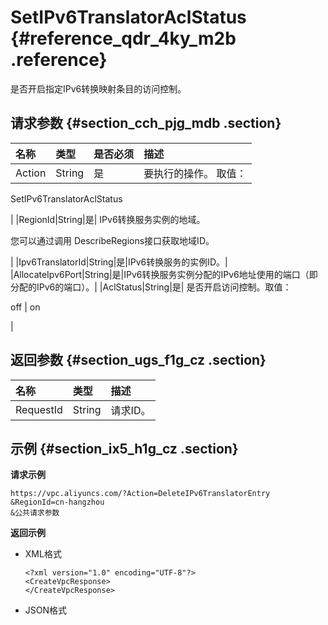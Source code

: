 # SetIPv6TranslatorAclStatus {#reference_qdr_4ky_m2b .reference}

是否开启指定IPv6转换映射条目的访问控制。

## 请求参数 {#section_cch_pjg_mdb .section}

|名称|类型|是否必须|描述|
|:-|:-|:---|:-|
|Action|String|是| 要执行的操作。 取值：

 SetIPv6TranslatorAclStatus

 |
|RegionId|String|是| IPv6转换服务实例的地域。

 您可以通过调用 DescribeRegions接口获取地域ID。

 |
|Ipv6TranslatorId|String|是|IPv6转换服务的实例ID。|
|AllocateIpv6Port|String|是|IPv6转换服务实例分配的IPv6地址使用的端口（即分配的IPv6的端口）。|
|AclStatus|String|是| 是否开启访问控制。取值：

 off | on

 |

## 返回参数 {#section_ugs_f1g_cz .section}

|名称|类型|描述|
|:-|:-|:-|
|RequestId|String|请求ID。|

## 示例 {#section_ix5_h1g_cz .section}

**请求示例**

``` {#createVPCpub}
https://vpc.aliyuncs.com/?Action=DeleteIPv6TranslatorEntry 
&RegionId=cn-hangzhou
&公共请求参数
```

**返回示例**

-   XML格式

    ```
    <?xml version="1.0" encoding="UTF-8"?>
    <CreateVpcResponse>
    </CreateVpcResponse>
    ```

-   JSON格式

    ```
    
    
    ```


